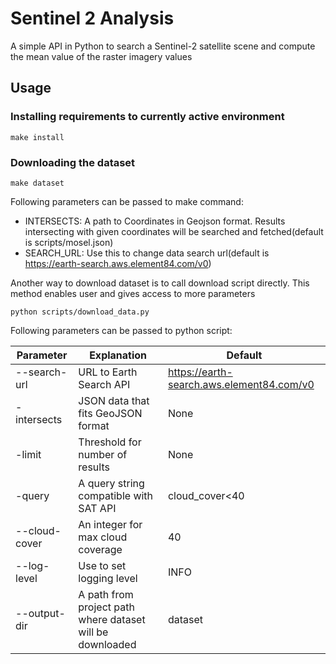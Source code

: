 # Sentinel 2 Analysis
A simple API in Python to search a Sentinel-2 satellite scene and compute the mean value of the raster imagery values

## Usage

### Installing requirements to currently active environment

```shell
make install
```

### Downloading the dataset

```shell
make dataset
```

Following parameters can be passed to make command:
- INTERSECTS: A path to Coordinates in Geojson format. Results intersecting with given coordinates will be searched and fetched(default is scripts/mosel.json)
- SEARCH_URL: Use this to change data search url(default is https://earth-search.aws.element84.com/v0)

Another way to download dataset is to call download script directly. This method enables user and gives access to more parameters

```shell
python scripts/download_data.py
```
Following parameters can be passed to python script:

| Parameter | Explanation | Default |
|-----------|-------------|---------|
| --search-url | URL to Earth Search API | https://earth-search.aws.element84.com/v0 |
| -intersects | JSON data that fits GeoJSON format | None |
| -limit | Threshold for number of results | None |
| -query | A query string compatible with SAT API | cloud_cover<40 |
| --cloud-cover | An integer for max cloud coverage | 40 |
| --log-level | Use to set logging level | INFO |
| --output-dir | A path from project path where dataset will be downloaded | dataset |
